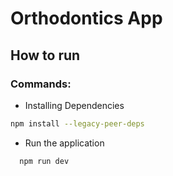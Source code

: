 # Orthodontics App

## How to run
### Commands:
- Installing Dependencies 
``` bash
npm install --legacy-peer-deps
```

- Run the application
```bash
  npm run dev
```
